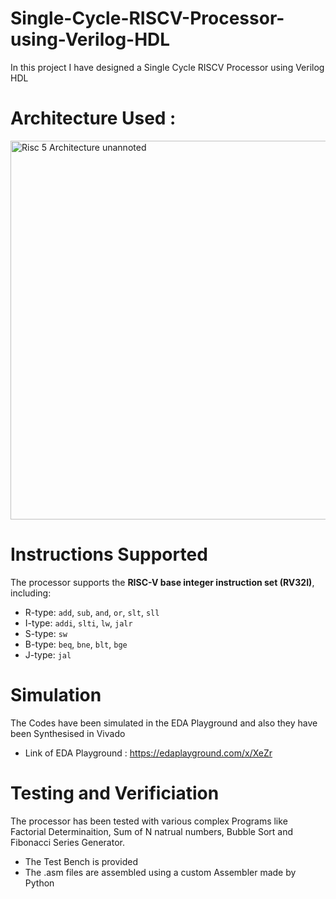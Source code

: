 # Single-Cycle-RISCV-Processor-using-Verilog-HDL
In this project I have designed a Single Cycle RISCV Processor using Verilog HDL
# Architecture Used :
<img width="606" alt="Risc 5 Architecture unannoted" src="https://github.com/user-attachments/assets/5759f1d1-4b0b-46fd-95f2-586a722ba84f" />

# Instructions Supported
 The processor supports the **RISC-V base integer instruction set (RV32I)**, including:  
 - R-type: `add`, `sub`, `and`, `or`, `slt`, `sll` 
 - I-type: `addi`, `slti`, `lw`, `jalr`  
 - S-type: `sw`  
 - B-type: `beq`, `bne`, `blt`, `bge`  
 - J-type: `jal`

# Simulation 
 The Codes have been simulated in the EDA Playground and also they have been Synthesised in Vivado
 - Link of EDA Playground : https://edaplayground.com/x/XeZr

# Testing and Verificiation 
 The processor has been tested with various complex Programs like Factorial Determinaition, Sum of N natrual numbers, Bubble Sort and Fibonacci Series Generator.
 - The Test Bench is provided
 - The .asm files are assembled using a custom Assembler made by Python


